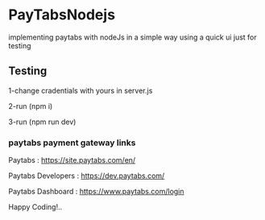 # PayTabsNodejs
implementing paytabs with nodeJs in a simple way using a quick ui just for testing

## Testing
1-change cradentials with yours in server.js

2-run (npm i)

3-run (npm run dev)


### paytabs payment gateway links
Paytabs : https://site.paytabs.com/en/

Paytabs Developers  : https://dev.paytabs.com/

Paytabs Dashboard  : https://www.paytabs.com/login


Happy Coding!..

